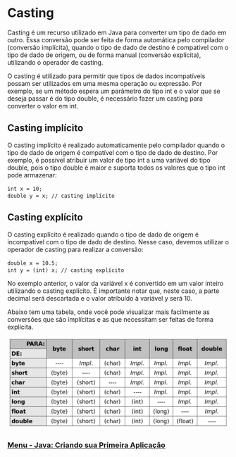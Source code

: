 # Casting

Casting é um recurso utilizado em Java para converter um tipo de dado em outro. Essa conversão pode ser feita de forma automática pelo compilador (conversão implícita), quando o tipo de dado de destino é compatível com o tipo de dado de origem, ou de forma manual (conversão explícita), utilizando o operador de casting.

O casting é utilizado para permitir que tipos de dados incompatíveis possam ser utilizados em uma mesma operação ou expressão. Por exemplo, se um método espera um parâmetro do tipo int e o valor que se deseja passar é do tipo double, é necessário fazer um casting para converter o valor em int.

## Casting implícito

O casting implícito é realizado automaticamente pelo compilador quando o tipo de dado de origem é compatível com o tipo de dado de destino. Por exemplo, é possível atribuir um valor de tipo int a uma variável do tipo double, pois o tipo double é maior e suporta todos os valores que o tipo int pode armazenar:

```
int x = 10;
double y = x; // casting implícito
```

## Casting explícito

O casting explícito é realizado quando o tipo de dado de origem é incompatível com o tipo de dado de destino. Nesse caso, devemos utilizar o operador de casting para realizar a conversão:

```
double x = 10.5;
int y = (int) x; // casting explícito
```

No exemplo anterior, o valor da variável x é convertido em um valor inteiro utilizando o casting explícito. É importante notar que, neste caso, a parte decimal será descartada e o valor atribuído à variável y será 10.

Abaixo tem uma tabela, onde você pode visualizar mais facilmente as conversões que são implícitas e as que necessitam ser feitas de forma explícita.

<img src="../../img/casting.webp">

### [Menu - Java: Criando sua Primeira Aplicação](./menu.md)